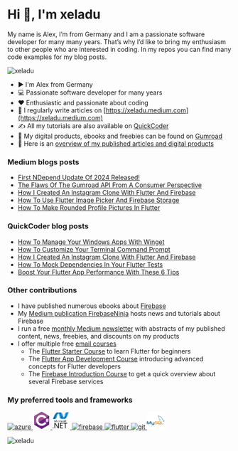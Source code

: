 # Hi 👋, I'm xeladu

My name is Alex, I’m from Germany and I am a passionate software developer for many many years. That’s why I’d like to bring my enthusiasm to other people who are interested in coding. In my repos you can find many code examples for my blog posts.

<p align="left"> <img src="https://komarev.com/ghpvc/?username=xeladu&label=Profile%20views&color=44ff00&style=plastic" alt="xeladu" /> </p>

- ▶  I'm Alex from Germany
- 💻 Passionate software developer for many years
- ❤  Enthusiastic and passionate about coding
- 📝 I regularly write articles on [https://xeladu.medium.com](https://xeladu.medium.com)
- ✍ All my tutorials are also available on [QuickCoder](https://quickcoder.org)
- 🏬 My digital products, ebooks and freebies can be found on [Gumroad](https://xeladu.gumroad.com)
- 📙 Here is an [overview of my published articles and digital products](https://xeladu.medium.com/%E2%84%B9-xeladus-info-point-find-quickly-what-you-need-bbe620e97d8c)

### Medium blogs posts
<!-- BLOG-POST-LIST:START -->
- [First NDepend Update Of 2024 Released!](https://medium.com/short-sweet-valuable/first-ndepend-update-of-2024-released-069f0f5b2b5f?source=rss-ae1e6291afc3------2)
- [The Flaws Of The Gumroad API From A Consumer Perspective](https://blog.stackademic.com/the-flaws-of-the-gumroad-api-from-a-consumer-perspective-4235677dbd7f?source=rss-ae1e6291afc3------2)
- [How I Created An Instagram Clone With Flutter And Firebase](https://levelup.gitconnected.com/how-i-created-an-instagram-clone-with-flutter-and-firebase-5160c83c28aa?source=rss-ae1e6291afc3------2)
- [How To Use Flutter Image Picker And Firebase Storage](https://levelup.gitconnected.com/how-to-use-flutter-image-picker-and-firebase-storage-344c013f2f4f?source=rss-ae1e6291afc3------2)
- [How To Make Rounded Profile Pictures In Flutter](https://levelup.gitconnected.com/how-to-make-rounded-profile-pictures-in-flutter-93821141e63a?source=rss-ae1e6291afc3------2)
<!-- BLOG-POST-LIST:END -->

### QuickCoder blog posts
<!-- QC-BLOG-POST-LIST:START -->
- [How To Manage Your Windows Apps With Winget](https://quickcoder.org/winget-example/?utm_source=rss&utm_medium=rss&utm_campaign=winget-example)
- [How To Customize Your Terminal Command Prompt](https://quickcoder.org/customize-windows-terminal/?utm_source=rss&utm_medium=rss&utm_campaign=customize-windows-terminal)
- [How I Created An Instagram Clone With Flutter And Firebase](https://quickcoder.org/how-i-created-an-instagram-clone-with-flutter-and-firebase/?utm_source=rss&utm_medium=rss&utm_campaign=how-i-created-an-instagram-clone-with-flutter-and-firebase)
- [How To Mock Dependencies In Your Flutter Tests](https://quickcoder.org/flutter-dependency-mocking/?utm_source=rss&utm_medium=rss&utm_campaign=flutter-dependency-mocking)
- [Boost Your Flutter App Performance With These 6 Tips](https://quickcoder.org/flutter-performance-tips/?utm_source=rss&utm_medium=rss&utm_campaign=flutter-performance-tips)
<!-- QC-BLOG-POST-LIST:END -->

### Other contributions

- I have published numerous ebooks about [Firebase](https://xeladu.gumroad.com/?tags=firebase)
- My [Medium publication FirebaseNinja](https://medium.com/firebase-ninja) hosts news and tutorials about Firebase
- I run a free [monthly Medium newsletter](https://newsletter.quickcoder.org) with abstracts of my published content, news, freebies, and discounts on my products
- I offer multiple free [email courses](https://courses.quickcoder.org)
  - The [Flutter Starter Course](https://courses.quickcoder.org#flutterstarter) to learn Flutter for beginners
  - The [Flutter App Development Course](https://courses.quickcoder.org#flutterappdev) introducing advanced concepts for Flutter developers
  - The [Firebase Introduction Course](https://courses.quickcoder.org#firebaseintroduction) to get a quick overview about several Firebase services

### My preferred tools and frameworks
 <p>
  <a href="https://azure.microsoft.com/en-in/" target="_blank" rel="noreferrer"> <img src="https://www.vectorlogo.zone/logos/microsoft_azure/microsoft_azure-icon.svg" alt="azure" width="40" height="40"/> </a> 
  <a href="https://www.w3schools.com/cs/" target="_blank" rel="noreferrer"> <img src="https://raw.githubusercontent.com/devicons/devicon/master/icons/csharp/csharp-original.svg" alt="csharp" width="40" height="40"/> </a> 
  <a href="https://dotnet.microsoft.com/" target="_blank" rel="noreferrer"> <img src="https://raw.githubusercontent.com/devicons/devicon/master/icons/dot-net/dot-net-original-wordmark.svg" alt="dotnet" width="40" height="40"/> </a> 
  <a href="https://firebase.google.com/" target="_blank" rel="noreferrer"> <img src="https://www.vectorlogo.zone/logos/firebase/firebase-icon.svg" alt="firebase" width="40" height="40"/> </a> 
  <a href="https://flutter.dev" target="_blank" rel="noreferrer"> <img src="https://www.vectorlogo.zone/logos/flutterio/flutterio-icon.svg" alt="flutter" width="40" height="40"/> </a> 
  <a href="https://git-scm.com/" target="_blank" rel="noreferrer"> <img src="https://www.vectorlogo.zone/logos/git-scm/git-scm-icon.svg" alt="git" width="40" height="40"/> </a> 
  <a href="https://www.mysql.com/" target="_blank" rel="noreferrer"> <img src="https://raw.githubusercontent.com/devicons/devicon/master/icons/mysql/mysql-original-wordmark.svg" alt="mysql" width="40" height="40"/> </a> 
  </p>
  
  <p><img src="https://github-readme-stats.vercel.app/api/top-langs?username=xeladu&show_icons=true&theme=synthwave&locale=en&layout=compact" alt="xeladu" /></p>
